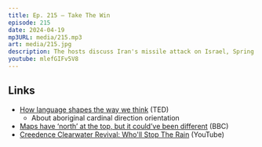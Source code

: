 ```yaml
---
title: Ep. 215 – Take The Win
episode: 215
date: 2024-04-19
mp3URL: media/215.mp3
art: media/215.jpg
description: The hosts discuss Iran's missile attack on Israel, Spring sprang in Michigan, Erik reveals he's not monogamous with Dennis, Erik's parents are a "disturbulence", Erik hosts an exchange student from French Guiana, South America is east of North America, Steve Buscemi's career, and a cover of Who'll Stop The Rain.
youtube: mlefGIFv5V8
---
```


## Links

- [How language shapes the way we think](https://www.ted.com/talks/lera_boroditsky_how_language_shapes_the_way_we_think) (TED)
  - About aboriginal cardinal direction orientation
- [Maps have ‘north’ at the top, but it could’ve been different](https://www.bbc.com/future/article/20160614-maps-have-north-at-the-top-but-it-couldve-been-different) (BBC)
- [Creedence Clearwater Revival: Who'll Stop The Rain](https://www.youtube.com/watch?v=lIPan-rEQJA) (YouTube)
